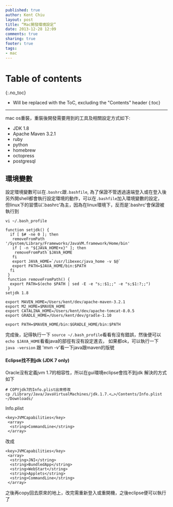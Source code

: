 ```yaml
---
published: true
author: Kent Chiu
layout: post
title: “Mac開發環境設定”
date: 2013-12-28 12:09
comments: true
sharing: true
footer: true
tags: 
- mac
---
```



# Table of contents
{:.no_toc}

* Will be replaced with the ToC, excluding the "Contents" header
{:toc}

----------------------------------------------------------------




mac os重裝，重裝後開發需要用到的工具及相關設定方式如下:

- JDK 1.8
- Apache Maven 3.2.1
- ruby
- python
- homebrew
- octopress
- postgresql


## 環境變數
設定環境變數可以在`.bashrc`跟`.bashfile`, 
為了保證不管透過遠端登入或在登入後另外開shell都會執行設定環境的動作，可以在`.bashfile`加入環境變數的設定，
但linux下的習慣以’.bashrc’為主，因為在linux環境下，反而是’.bashrc’會保證被執行到

`vi ~/.bash_profile`


	function setjdk() {
	  if [ $# -ne 0 ]; then
	   removeFromPath '/System/Library/Frameworks/JavaVM.framework/Home/bin'
	   if [ -n "${JAVA_HOME+x}" ]; then
	    removeFromPath $JAVA_HOME
	   fi
	   export JAVA_HOME=`/usr/libexec/java_home -v $@`
	   export PATH=$JAVA_HOME/bin:$PATH
	  fi
	 }
	 function removeFromPath() {
	  export PATH=$(echo $PATH | sed -E -e "s;:$1;;" -e "s;$1:?;;")
	 }
	setjdk 1.8

	export MAVEN_HOME=/Users/kent/dev/apache-maven-3.2.1
	export M2_HOME=$MAVEN_HOME
	export CATALINA_HOME=/Users/kent/dev/apache-tomcat-8.0.5
	export GRADLE_HOME=/Users/kent/dev/gradle-1.10

	export PATH=$MAVEN_HOME/bin:$GRADLE_HOME/bin:$PATH

完成後，記得執行一下 `source ~/.bash_profile`看看有沒有錯誤，然後便可以`echo $JAVA_HOME`看看java的部徑有沒有設定進去，
如果都ok，可以執行一下`java -version` 跟 'mvn -v'看一下java跟maven的版號


#### Eclipse找不到jdk (JDK 7 only)
Oracle沒有定義jvm 1.7的相容性，所以在gui環境eclipse會找不到jdk
解決的方式如下

	# COPYjdk7的Info.plist出來修改
	cp /Library/Java/JavaVirtualMachines/jdk.1.7.<…>/Contents/Info.plist ~/Downloads/


Info.plist

	<key>JVMCapabilities</key>
	 <array>
	  <string>CommandLine</string>
	 </array>

改成

	<key>JVMCapabilities</key>
	 <array>
	  <string>JNI</string>
	  <string>BundledApp</string>
	  <string>WebStart</string>
	  <string>Applets</string>
	  <string>CommandLine</string>
	 </array> 

之後再copy回去原來的地上，改完需重新登入或重開機，之後eclipse便可以執行了	 

